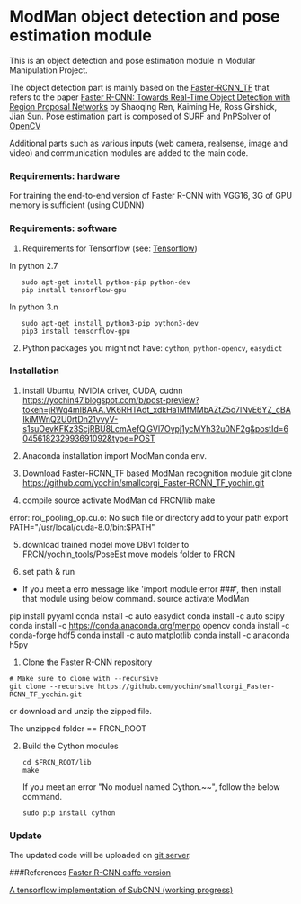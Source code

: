 # ModMan object detection and pose estimation module

This is an object detection and pose estimation module in Modular Manipulation Project.

The object detection part is mainly based on the [Faster-RCNN_TF](https://github.com/smallcorgi/Faster-RCNN_TF) that refers to the paper [Faster R-CNN: Towards Real-Time Object Detection with Region Proposal Networks](http://arxiv.org/pdf/1506.01497v3.pdf) by Shaoqing Ren, Kaiming He, Ross Girshick, Jian Sun.
Pose estimation part is composed of SURF and PnPSolver of [OpenCV](https://opencv.org/)

Additional parts such as various inputs (web camera, realsense, image and video) and communication modules are added to the main code. 

### Requirements: hardware

For training the end-to-end version of Faster R-CNN with VGG16, 3G of GPU memory is sufficient (using CUDNN)


### Requirements: software

1. Requirements for Tensorflow (see: [Tensorflow](https://www.tensorflow.org/))

 In python 2.7
 ```
    sudo apt-get install python-pip python-dev
    pip install tensorflow-gpu
 ```
 In python 3.n
 ```Shell
    sudo apt-get install python3-pip python3-dev
    pip3 install tensorflow-gpu
 ```
 
2. Python packages you might not have: `cython`, `python-opencv`, `easydict`


### Installation

1. install Ubuntu, NVIDIA driver, CUDA, cudnn
https://yochin47.blogspot.com/b/post-preview?token=jRWq4mIBAAA.VK6RHTAdt_xdkHa1MfMMbAZtZ5o7lNvE6YZ_cBAIkiMWnQ2U0rtDn21vvyV-s1suOevKFKz3ScjRBU8LcmAefQ.GVl7Oypj1ycMYh32u0NF2g&postId=6045618232993691092&type=POST

2. Anaconda installation
import ModMan conda env.

3. Download Faster-RCNN_TF based ModMan recognition module
git clone https://github.com/yochin/smallcorgi_Faster-RCNN_TF_yochin.git

4. compile
source activate ModMan
cd FRCN/lib
make

error: roi_pooling_op.cu.o: No such file or directory
add  to your path
export PATH="/usr/local/cuda-8.0/bin:$PATH"

5. download trained model
move DBv1 folder to FRCN/yochin_tools/PoseEst
move models folder to FRCN

6. set path & run



* If you meet a erro message like 'import module error ###', then install that module using below command.
source activate ModMan

pip install pyyaml
conda install -c auto easydict
conda install -c auto scipy
conda install -c https://conda.anaconda.org/menpo opencv
conda install -c conda-forge hdf5 
conda install -c auto matplotlib
conda install -c anaconda h5py


1. Clone the Faster R-CNN repository
  ```Shell
  # Make sure to clone with --recursive
  git clone --recursive https://github.com/yochin/smallcorgi_Faster-RCNN_TF_yochin.git
  ```
  or download and unzip the zipped file.
  
  The unzipped folder == FRCN_ROOT

2. Build the Cython modules
    ```Shell
    cd $FRCN_ROOT/lib
    make
    ```
    
    If you meet an error "No moduel named Cython.~~", follow the below command.
    ```Shell
    sudo pip install cython
    ```
    
### Update
The updated code will be uploaded on [git server](https://github.com/yochin/smallcorgi_Faster-RCNN_TF_yochin.git).

###References
[Faster R-CNN caffe version](https://github.com/rbgirshick/py-faster-rcnn)

[A tensorflow implementation of SubCNN (working progress)](https://github.com/yuxng/SubCNN_TF)

